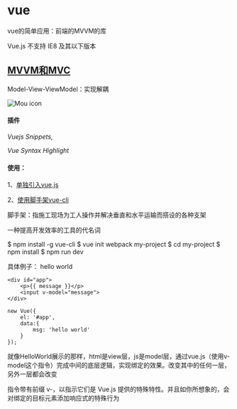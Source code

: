 # vue
vue的简单应用：前端的MVVM的库

Vue.js 不支持 IE8 及其以下版本

## [MVVM和MVC](http://img.mukewang.com/566915470001456b16000850.jpg)
Model-View-ViewModel：实现解耦


![Mou icon](http://cn.vuejs.org/images/mvvm.png)

#### 插件
*Vuejs Snippets,*

*Vue Syntax Highlight*


#### 使用：
1、[单独引入vue.js](http://cdnjs.cloudflare.com/ajax/libs/vue/1.0.7/vue.min.js)

2、[使用脚手架vue-cli](https://github.com/vuejs/vue-cli)

脚手架：指施工现场为工人操作并解决垂直和水平运输而搭设的各种支架


一种提高开发效率的工具的代名词

$ npm install -g vue-cli
$ vue init webpack my-project
$ cd my-project
$ npm install
$ npm run dev

具体例子：
hello world

    <div id="app">
        <p>{{ message }}</p>
        <input v-model="message">
    </div>

    new Vue({
        el: '#app',
        data:{
            msg: 'hello world'
        }
    });

就像HelloWorld展示的那样，html是view层，js是model层，通过vue.js（使用v-model这个指令）完成中间的底层逻辑，实现绑定的效果。改变其中的任何一层，另外一层都会改变


指令带有前缀 v-，以指示它们是 Vue.js 提供的特殊特性。并且如你所想象的，会对绑定的目标元素添加响应式的特殊行为



